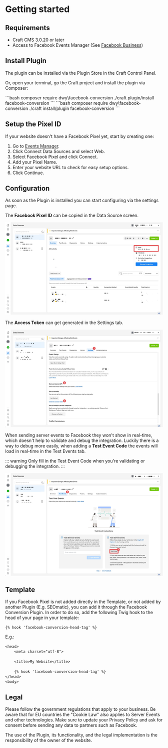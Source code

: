 # Getting started

## Requirements

- Craft CMS 3.0.20 or later
- Access to Facebook Events Manager (See [Facebook Business](https://business.facebook.com/))


## Install Plugin

The plugin can be installed via the Plugin Store in the Craft Control Panel.

Or, open your terminal, go the Craft project and install the plugin via Composer:

<code-group>
<code-block title="Craft 3.5+">
```bash
composer require dwy\facebook-conversion
./craft plugin/install facebook-conversion
```
</code-block>

<code-block title="Craft 3.0+">
```bash
composer require dwy\facebook-conversion
./craft install/plugin facebook-conversion
```
</code-block>
</code-group>


## Setup the Pixel ID

If your website doesn't have a Facebook Pixel yet, start by creating one:

1. Go to [Events Manager](https://facebook.com/events_manager).
2. Click Connect Data Sources and select Web.
3. Select Facebook Pixel and click Connect.
4. Add your Pixel Name.
5. Enter your website URL to check for easy setup options.
6. Click Continue.


## Configuration

As soon as the Plugin is installed you can start configuring via the settings page.

The **Facebook Pixel ID** can be copied in the Data Source screen.

![Screenshot](../assets/facebook-events-manager-pixel-id.jpg)

The **Access Token** can get generated in the Settings tab.

![Screenshot](../assets/facebook-events-manager-access-token.jpg)

When sending server events to Facebook they won't show in real-time, which doesn't help to validate and debug the integration. Luckily there is a way to debug more easily, when adding a **Test Event Code** the events will load in real-time in the Test Events tab.

::: warning
Only fill in the Test Event Code when you're validating or debugging the integration.
:::

![Screenshot](../assets/facebook-events-manager-test-code.jpg)


## Template

If you Facebook Pixel is not added directly in the Template, or not added by another Plugin (E.g. SEOmatic), you can add it through the Facebook Conversion Plugin. In order to do so, add the following Twig hook to the head of your page in your template:

```twig
{% hook 'facebook-conversion-head-tag' %}
```

E.g.:

```twig
<head>
    <meta charset="utf-8">

    <title>My Website</title>

    {% hook 'facebook-conversion-head-tag' %}
</head>
<body>
```

## Legal

Please follow the government regulations that apply to your business. Be aware that for EU countries the "Cookie Law" also applies to Server Events and other technologies. Make sure to update your Privacy Policy and ask for consent before sending any data to partners such as Facebook.

The use of the Plugin, its functionality, and the legal implementation is the responsibility of the owner of the website.
